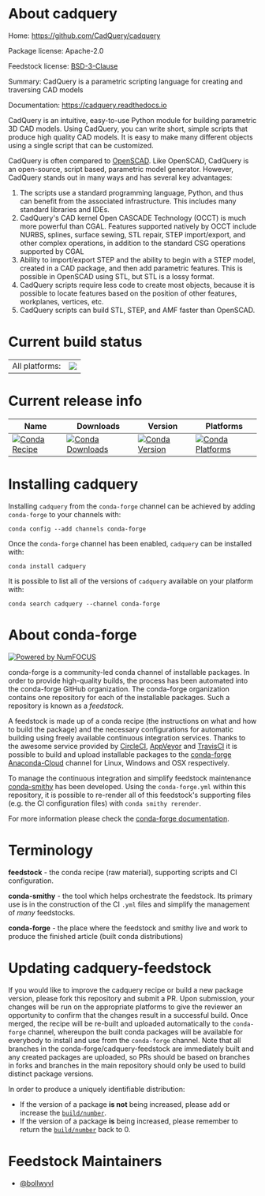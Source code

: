 About cadquery
==============

Home: https://github.com/CadQuery/cadquery

Package license: Apache-2.0

Feedstock license: [BSD-3-Clause](https://github.com/conda-forge/cadquery-feedstock/blob/master/LICENSE.txt)

Summary: CadQuery is a parametric scripting language for creating and traversing CAD
models


Documentation: https://cadquery.readthedocs.io

CadQuery is an intuitive, easy-to-use Python module for building parametric
3D CAD models. Using CadQuery, you can write short, simple scripts that
produce high quality CAD models. It is easy to make many different objects
using a single script that can be customized.

CadQuery is often compared to [OpenSCAD](http://www.openscad.org/). Like
OpenSCAD, CadQuery is an open-source, script based, parametric model
generator. However, CadQuery stands out in many ways and has several
key advantages:

1. The scripts use a standard programming language, Python, and thus can
   benefit from the associated infrastructure. This includes many standard
   libraries and IDEs.
2. CadQuery's CAD kernel Open CASCADE Technology (OCCT) is much more
   powerful than CGAL. Features supported natively by OCCT include NURBS,
   splines, surface sewing, STL repair, STEP import/export, and other
   complex operations, in addition to the standard CSG operations supported
   by CGAL
3. Ability to import/export STEP and the ability to begin with a STEP model,
   created in a CAD package, and then add parametric features. This is
   possible in OpenSCAD using STL, but STL is a lossy format.
4. CadQuery scripts require less code to create most objects, because it is
   possible to locate features based on the position of other features,
   workplanes, vertices, etc.
5. CadQuery scripts can build STL, STEP, and AMF faster than OpenSCAD.


Current build status
====================


<table><tr><td>All platforms:</td>
    <td>
      <a href="https://dev.azure.com/conda-forge/feedstock-builds/_build/latest?definitionId=3778&branchName=master">
        <img src="https://dev.azure.com/conda-forge/feedstock-builds/_apis/build/status/cadquery-feedstock?branchName=master">
      </a>
    </td>
  </tr>
</table>

Current release info
====================

| Name | Downloads | Version | Platforms |
| --- | --- | --- | --- |
| [![Conda Recipe](https://img.shields.io/badge/recipe-cadquery-green.svg)](https://anaconda.org/conda-forge/cadquery) | [![Conda Downloads](https://img.shields.io/conda/dn/conda-forge/cadquery.svg)](https://anaconda.org/conda-forge/cadquery) | [![Conda Version](https://img.shields.io/conda/vn/conda-forge/cadquery.svg)](https://anaconda.org/conda-forge/cadquery) | [![Conda Platforms](https://img.shields.io/conda/pn/conda-forge/cadquery.svg)](https://anaconda.org/conda-forge/cadquery) |

Installing cadquery
===================

Installing `cadquery` from the `conda-forge` channel can be achieved by adding `conda-forge` to your channels with:

```
conda config --add channels conda-forge
```

Once the `conda-forge` channel has been enabled, `cadquery` can be installed with:

```
conda install cadquery
```

It is possible to list all of the versions of `cadquery` available on your platform with:

```
conda search cadquery --channel conda-forge
```


About conda-forge
=================

[![Powered by NumFOCUS](https://img.shields.io/badge/powered%20by-NumFOCUS-orange.svg?style=flat&colorA=E1523D&colorB=007D8A)](http://numfocus.org)

conda-forge is a community-led conda channel of installable packages.
In order to provide high-quality builds, the process has been automated into the
conda-forge GitHub organization. The conda-forge organization contains one repository
for each of the installable packages. Such a repository is known as a *feedstock*.

A feedstock is made up of a conda recipe (the instructions on what and how to build
the package) and the necessary configurations for automatic building using freely
available continuous integration services. Thanks to the awesome service provided by
[CircleCI](https://circleci.com/), [AppVeyor](https://www.appveyor.com/)
and [TravisCI](https://travis-ci.com/) it is possible to build and upload installable
packages to the [conda-forge](https://anaconda.org/conda-forge)
[Anaconda-Cloud](https://anaconda.org/) channel for Linux, Windows and OSX respectively.

To manage the continuous integration and simplify feedstock maintenance
[conda-smithy](https://github.com/conda-forge/conda-smithy) has been developed.
Using the ``conda-forge.yml`` within this repository, it is possible to re-render all of
this feedstock's supporting files (e.g. the CI configuration files) with ``conda smithy rerender``.

For more information please check the [conda-forge documentation](https://conda-forge.org/docs/).

Terminology
===========

**feedstock** - the conda recipe (raw material), supporting scripts and CI configuration.

**conda-smithy** - the tool which helps orchestrate the feedstock.
                   Its primary use is in the construction of the CI ``.yml`` files
                   and simplify the management of *many* feedstocks.

**conda-forge** - the place where the feedstock and smithy live and work to
                  produce the finished article (built conda distributions)


Updating cadquery-feedstock
===========================

If you would like to improve the cadquery recipe or build a new
package version, please fork this repository and submit a PR. Upon submission,
your changes will be run on the appropriate platforms to give the reviewer an
opportunity to confirm that the changes result in a successful build. Once
merged, the recipe will be re-built and uploaded automatically to the
`conda-forge` channel, whereupon the built conda packages will be available for
everybody to install and use from the `conda-forge` channel.
Note that all branches in the conda-forge/cadquery-feedstock are
immediately built and any created packages are uploaded, so PRs should be based
on branches in forks and branches in the main repository should only be used to
build distinct package versions.

In order to produce a uniquely identifiable distribution:
 * If the version of a package **is not** being increased, please add or increase
   the [``build/number``](https://docs.conda.io/projects/conda-build/en/latest/resources/define-metadata.html#build-number-and-string).
 * If the version of a package **is** being increased, please remember to return
   the [``build/number``](https://docs.conda.io/projects/conda-build/en/latest/resources/define-metadata.html#build-number-and-string)
   back to 0.

Feedstock Maintainers
=====================

* [@bollwyvl](https://github.com/bollwyvl/)


